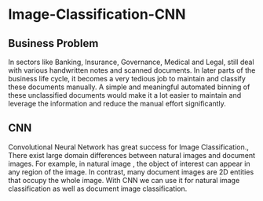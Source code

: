 # Image-Classification-CNN
## Business Problem
In sectors like Banking, Insurance, Governance, Medical and Legal, still deal with various handwritten notes and scanned documents. In later parts of the business life cycle, it becomes a very tedious job to maintain and classify these documents manually. A simple and meaningful automated binning of these unclassified documents would make it a lot easier to maintain and leverage the information and reduce the manual effort significantly.
## CNN
Convolutional Neural Network has great success for Image Classification., There exist large domain differences between natural images and document images. For example, in natural image , the object of interest can appear in any region of the image. In contrast, many document images are 2D entities that occupy the whole image. With CNN we can use it for natural image classification as well as document image classification.
